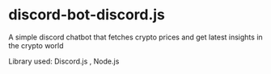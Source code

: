 # discord-bot-discord.js

A simple discord chatbot that fetches crypto prices and get latest insights in the crypto world

Library used:
Discord.js , Node.js 
